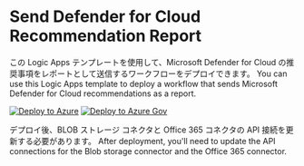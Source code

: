 # Send Defender for Cloud Recommendation Report
この Logic Apps テンプレートを使用して、Microsoft Defender for Cloud の推奨事項をレポートとして送信するワークフローをデプロイできます。
You can use this Logic Apps template to deploy a workflow that sends Microsoft Defender for Cloud recommendations as a report.

[![Deploy to Azure](https://aka.ms/deploytoazurebutton)](https://portal.azure.com/#create/Microsoft.Template/uri/https%3A%2F%2Fraw.githubusercontent.com%2Fkatsato-ms%2FMicrosoft%2Fmain%2FLogic%2520Apps%2FSend-DefenderforCloudRecommendationReport%2Fazuredeploy.json)
[![Deploy to Azure Gov](https://aka.ms/deploytoazuregovbutton)](https://portal.azure.us/#create/Microsoft.Template/uri/https%3A%2F%2Fraw.githubusercontent.com%2Fkatsato-ms%2FMicrosoft%2Fmain%2FLogic%2520Apps%2FSend-DefenderforCloudRecommendationReport%2Fazuredeploy.json)

デプロイ後、BLOB ストレージ コネクタと Office 365 コネクタの API 接続を更新する必要があります。
After deployment, you'll need to update the API connections for the Blob storage connector and the Office 365 connector.

